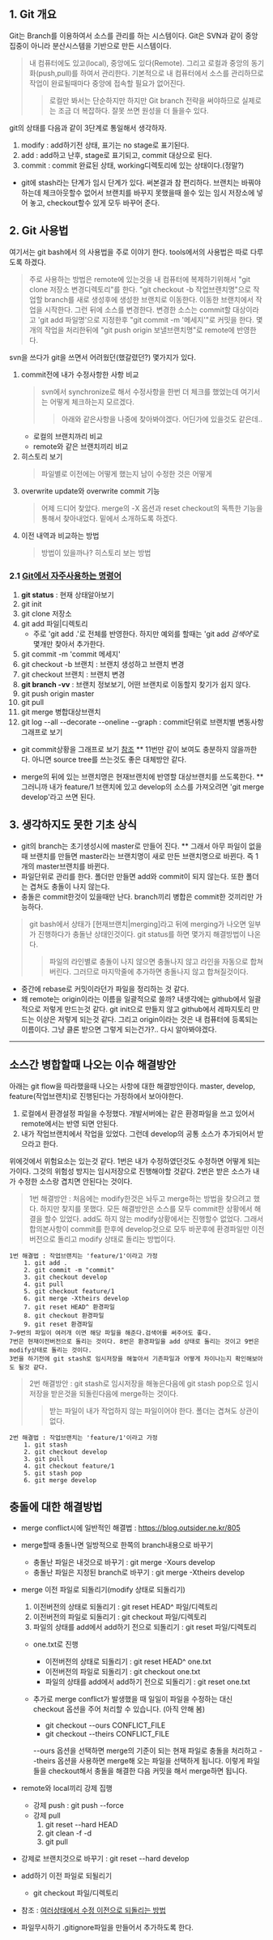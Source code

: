 ## 1. Git 개요
Git는 Branch를 이용하여서 소스를 관리를 하는 시스템이다.
Git은 SVN과 같이 중앙집중이 아니라 분산시스템을 기반으로 만든 시스템이다.
> 내 컴퓨터에도 있고(local), 중앙에도 있다(Remote). 그리고 로컬과 중앙의 동기화(push,pull)를 하여서 관리한다.
> 기본적으로 내 컴퓨터에서 소스를 관리하므로 작업이 완료될때마다 중앙에 접속할 필요가 없어진다.
>> 로컬만 봐서는 단순하지만 하지만 Git branch 전략을 써야하므로 실제로는 조금 더 복잡하다. 잘못 쓰면 원성을 더 들을수 있다.

git의 상태를 다음과 같이 3단계로 통일해서 생각하자.
1. modify  : add하기전 상태, 표기는 no stage로 표기된다.
2. add     : add하고 난후, stage로 표기되고, commit 대상으로 된다.
3. commit  : commit 완료된 상태, working디렉토리에 있는 상태이다.(정말?) 

* git에 stash라는 단계가 임시 단계가 있다. 써본결과 참 편리하다. 브랜치는 바꿔야하는데 체크아웃할수 없어서 브랜치를 바꾸지 못했을때 쓸수 있는 임시 저장소에 넣어 놓고, checkout할수 있게 모두 바꾸어 준다.

## 2. Git 사용법
여기서는 git bash에서 의 사용법을 주로 이야기 한다. tools에서의 사용법은 따로 다루도록 하겠다.

> 주로 사용하는 방법은 remote에 있는것을 내 컴퓨터에 복제하기위해서 "git clone 저장소 변경디렉토리"를 한다. 
"git checkout -b 작업브랜치명"으로 작업할 branch를 새로 생성후에 생성한 브랜치로 이동한다. 이동한 브랜치에서 작업을 시작한다.
그런 뒤에 소스를 변경한다. 변경한 소스는 commit할 대상이라고 'git add 파일명'으로 지정한후 "git commit -m '메세지'"로 커밋을 한다.
몇개의 작업을 처리한뒤에 "git push origin 보낼브랜치명"로 remote에 반영한다.

svn을 쓰다가 git을 쓰면서 어려웠던(했갈렸던?) 몇가지가 있다.
1. commit전에 내가 수정사항한 사항 비교
    > svn에서 synchronize로 해서 수정사항을 한번 더 체크를 했었는데 여기서는 어떻게 체크하는지 모르겠다. 
    >> 아래와 같은사항을 나중에 찾아봐야겠다. 어딘가에 있을것도 같은데..
    - 로컬의 브랜치까리 비교
    - remote와 같은 브랜치끼리 비교 
2. 히스토리 보기
    > 파일별로 이전에는 어떻게 했는지 남이 수정한 것은 어떻게 
3. overwrite update와 overwrite commit 기능
    > 어제 드디어 찾았다. merge의 -X 옵션과 reset checkout의 독특한 기능을 통해서 찾아내었다. 밑에서 소개하도록 하겠다.
4. 이전 내역과 비교하는 방법
    > 방법이 있을까나? 히스토리 보는 방법

### 2.1 [Git에서 자주사용하는 명령어](https://rogerdudler.github.io/git-guide/index.ko.html)
1. **git status** : 현재 상태알아보기
2. git init 
3. git clone 저장소
4. git add 파일|디렉토리 
    - 주로 'git add .'로 전체를 반영한다. 하지만 예외를 할때는 'git add *검색어*'로 몇개만 찾아서 추가한다.
5. git commit -m 'commit 메세지'
6. git checkout -b 브랜치 : 브랜치 생성하고 브랜치 변경
7. git checkout 브랜치 : 브랜치 변경
8. **git branch -vv** : 브랜치 정보보기, 어떤 브랜치로 이동할지 찾기가 쉽지 않다.
9. git push origin master
10. git pull
11. git merge 병합대상브랜치
12. git log --all --decorate --oneline --graph : commit단위로 브랜치별 변동사항 그래프로 보기

* git commit상황을 그래프로 보기 [참조](https://stackoverflow.com/questions/1057564/pretty-git-branch-graphs)
** 11번만 같이 보여도 충분하지 않을까한다. 아니면 source tree를 쓰는것도 좋은 대체방안 같다.

* merge의 뒤에 있는 브랜치명은 현재브랜치에 반영할 대상브랜치를 쓰도록한다.
** 그러니까 내가 feature/1 브랜치에 있고 develop의 소스를 가져오려면 'git merge develop'라고 쓰면 된다.

## 3. 생각하지도 못한 기초 상식
* git의 branch는 초기생성시에 master로 만들어 진다.
** 그래서 아무 파일이 없을때 브랜치를 만들면 master라는 브랜치명이 새로 만든 브랜치명으로 바뀐다. 즉 1개의 master브랜치를 바뀐다.
* 파일단위로 관리를 한다. 폴더만 만들면 add와 commit이 되지 않는다. 또한 폴더는 겹쳐도 충돌이 나지 않는다.
* 충돌은 commit한것이 있을때만 난다. branch끼리 병합은 commit한 것끼리만 가능하다.
> git bash에서 상태가 [현재브랜치|merging]라고 뒤에 merging가 나오면 일부가 진행하다가 충돌난 상태인것이다.
> git status를 하면 몇가지 해결방법이 나온다.
>> 파일의 라인별로 충돌이 나지 않으면 충돌나지 않고 라인을 자동으로 합쳐 버린다. 그러므로 마지막줄에 추가하면 충돌나지 않고 합쳐질것이다.

* 중간에 rebase로 커밋이라던가 파일을 정리하는 것 같다.
* 왜 remote는 origin이라는 이름을 일괄적으로 쓸까? 내생각에는 github에서 일괄적으로 저렇게 만드는것 같다. git init으로 만들지 않고 github에서 레파지토리 만드는 이상은 저렇게 되는것 같다. 그리고 origin이라는 것은 내 컴퓨터에 등록되는 이름이다. 그냥 클론 받으면 그렇게 되는건가?.. 다시 알아봐야겠다.

---

## 소스간 병합할때 나오는 이슈 해결방안
아래는 git flow을 따라했을때 나오는 사항에 대한 해결방안이다.
master, develop, feature(작업브랜치)로 진행된다는 가정하에서 보아야한다.

1. 로컬에서 환경설정 파일을 수정했다. 개발서버에는 같은 환경파일을 쓰고 있어서 remote에서는 반영 되면 안된다.
2. 내가 작업브랜치에서 작업을 있었다. 그런데 develop의 공통 소스가 추가되어서 받으라고 한다. 

위에것에서 위험요소는 있는것 같다.
1번은 내가 수정하였던것도 수정하면 어떻게 되는가이다. 그것의 위험성 방지는 임시저장으로 진행해야할 것같다.
2번은 받은 소스가 내가 수정한 소스랑 겹치면 안된다는 것이다. 


> 1번 해결방안 : 
> 처음에는 modify한것은 놔두고 merge하는 방법을 찾으려고 했다. 하지만 찾지를 못했다. 모든 해결방안은 소스를 모두 commit한 상황에서 해결을 할수 있었다. add도 하지 않는 modify상황에서는 진행할수 없었다. 그래서 합의본사항이 commit를 한후에 develop것으로 모두 바꾼후에 환경파일만 이전버전으로 돌리고 modify 상태로 돌리는 방법이다.

    1번 해결법 : 작업브랜치는 'feature/1'이라고 가정
        1. git add .
        2. git commit -m "commit"
        3. git checkout develop
        4. git pull
        5. git checkout feature/1
        6. git merge -Xtheirs develop
        7. git reset HEAD^ 환경파일
        8. git checkout 환경파일
        9. git reset 환경파일
    7~9번의 파일이 여러개 이면 해당 파일을 해준다.검색어를 써주어도 좋다.
    7번은 현재이전버전으로 돌리는 것이다. 8번은 환경파일을 add 상태로 돌리는 것이고 9번은 modify상태로 돌리는 것이다.
    3번을 하기전에 git stash로 임시저장을 해놓아서 기존파일과 어떻게 차이나는지 확인해보아도 될것 같다.

> 2번 해결방안 : git stash로 임시저장을 해놓은다음에 git stash pop으로 임시저장을 받은것을 되돌린다음에 merge하는 것이다.
>> 받는 파일이 내가 작업하지 않는 파일이어야 한다. 폴더는 겹쳐도 상관이 없다.

    2번 해결법 : 작업브랜치는 'feature/1'이라고 가정
        1. git stash
        2. git checkout develop
        3. git pull
        4. git checkout feature/1
        5. git stash pop
        6. git merge develop

## 충돌에 대한 해결방법
- merge conflict시에 일반적인 해결법 : https://blog.outsider.ne.kr/805
- merge할때 충돌나면 일방적으로 한쪽의 branch내용으로 바꾸기
    - 충돌난 파일은 내것으로 바꾸기 : git merge -Xours develop
    - 충돌난 파일은 지정된 branch로 바꾸기 : git merge -Xtheirs develop

- merge 이전 파일로 되돌리기(modify 상태로 되돌리기)
    1. 이전버전의 상태로 되돌리기 : git reset HEAD^ 파일/디렉토리
    2. 이전버전의 파일로 되돌리기 : git checkout 파일/디렉토리
    3. 파일의 상태를 add에서 add하기 전으로 되돌리기 : git reset 파일/디렉토리
    - one.txt로 진행
        - 이전버전의 상태로 되돌리기 : git reset HEAD^ one.txt
        - 이전버전의 파일로 되돌리기 : git checkout one.txt
        - 파일의 상태를 add에서 add하기 전으로 되돌리기 : git reset one.txt

    - 추가로 merge conflict가 발생했을 때 일일이 파일을 수정하는 대신 checkout 옵션을 주어 처리할 수 있습니다.
    (아직 안해 봄)
        - git checkout --ours CONFLICT_FILE
        - git checkout --theirs CONFLICT_FILE

        --ours 옵션을 선택하면 merge의 기준이 되는 현재 파일로 충돌을 처리하고 --theirs 옵션을 사용하면 merge해 오는 파일을 선택하게 됩니다. 이렇게 파일들을 checkout해서 충돌을 해결한 다음 커밋을 해서 merge하면 됩니다.

- remote와 local끼리 강제 집행
    - 강제 push : git push --force
    - 강제 pull
	    1. git reset --hard HEAD
	    2. git clean -f -d
	    3. git pull

- 강제로 브랜치것으로 바꾸기 : git reset --hard develop

- add하기 이전 파일로 되될리기
	- git checkout 파일/디렉토리 

- 참조 : [여러상태에서 수정 이전으로 되돌리는 방법](http://hochulshin.com/git-revert-changes/)

- 파일무시하기 
	.gitignore파일을 만들어서 추가하도록 한다.
